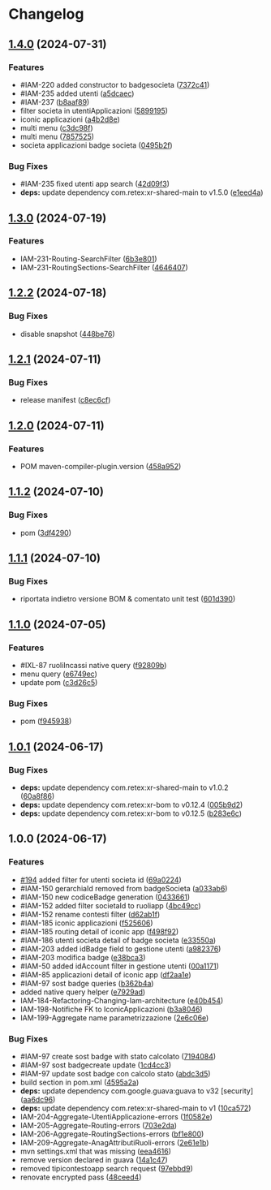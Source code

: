 # Changelog

## [1.4.0](https://github.com/weareretex/iconic.xr.iam-main-lib/compare/v1.3.0...v1.4.0) (2024-07-31)


### Features

* #IAM-220 added constructor to badgesocieta ([7372c41](https://github.com/weareretex/iconic.xr.iam-main-lib/commit/7372c415ab5dba328eb72c342d0d7fdbc9ca4774))
* #IAM-235 added utenti ([a5dcaec](https://github.com/weareretex/iconic.xr.iam-main-lib/commit/a5dcaec3cebab2df8586d6f40a2b337944a5691f))
* #IAM-237 ([b8aaf89](https://github.com/weareretex/iconic.xr.iam-main-lib/commit/b8aaf891c604dff453a48e5ff948c6f77b8f5d3c))
* filter societa in utentiApplicazioni ([5899195](https://github.com/weareretex/iconic.xr.iam-main-lib/commit/58991950f586bbe6ab3e40e12e0e61618f622ab1))
* iconic applicazioni ([a4b2d8e](https://github.com/weareretex/iconic.xr.iam-main-lib/commit/a4b2d8ee6412448bcfadf06f6b1705543c9896b0))
* multi menu ([c3dc98f](https://github.com/weareretex/iconic.xr.iam-main-lib/commit/c3dc98f96934f1397e655459e5b2a5097da0ab26))
* multi menu ([7857525](https://github.com/weareretex/iconic.xr.iam-main-lib/commit/7857525a055d12ba3509e059dc310b426a15787f))
* societa applicazioni badge societa ([0495b2f](https://github.com/weareretex/iconic.xr.iam-main-lib/commit/0495b2f254592c6790b24e7ed406d4e261e6e344))


### Bug Fixes

* #IAM-235 fixed utenti app search ([42d09f3](https://github.com/weareretex/iconic.xr.iam-main-lib/commit/42d09f38518e1dfd2d5890da32576bf2f7338efb))
* **deps:** update dependency com.retex:xr-shared-main to v1.5.0 ([e1eed4a](https://github.com/weareretex/iconic.xr.iam-main-lib/commit/e1eed4a67801e32920815dfe25b3fa4f791b26cb))

## [1.3.0](https://github.com/weareretex/iconic.xr.iam-main-lib/compare/v1.2.2...v1.3.0) (2024-07-19)


### Features

* IAM-231-Routing-SearchFilter ([6b3e801](https://github.com/weareretex/iconic.xr.iam-main-lib/commit/6b3e801ebd083224b0022b1320c31925154eed82))
* IAM-231-RoutingSections-SearchFilter ([4646407](https://github.com/weareretex/iconic.xr.iam-main-lib/commit/46464070e862adfa84d04f5821f70fd145b35587))

## [1.2.2](https://github.com/weareretex/iconic.xr.iam-main-lib/compare/v1.2.1...v1.2.2) (2024-07-18)


### Bug Fixes

* disable snapshot ([448be76](https://github.com/weareretex/iconic.xr.iam-main-lib/commit/448be76f17cc376b0ec9397be68d7d8db30333e3))

## [1.2.1](https://github.com/weareretex/iconic.xr.iam-main-lib/compare/v1.2.0...v1.2.1) (2024-07-11)


### Bug Fixes

* release manifest ([c8ec6cf](https://github.com/weareretex/iconic.xr.iam-main-lib/commit/c8ec6cfdcb9b24d8dc2f602c13908d9629354d5a))

## [1.2.0](https://github.com/weareretex/iconic.xr.iam-main-lib/compare/v1.1.2...v1.2.0) (2024-07-11)


### Features

* POM maven-compiler-plugin.version ([458a952](https://github.com/weareretex/iconic.xr.iam-main-lib/commit/458a9527ade21200c9df61eef7d7c2f9d106c8bf))

## [1.1.2](https://github.com/weareretex/iconic.xr.iam-main-lib/compare/v1.1.1...v1.1.2) (2024-07-10)


### Bug Fixes

* pom ([3df4290](https://github.com/weareretex/iconic.xr.iam-main-lib/commit/3df4290109ebce44902e448783de997d796c4125))

## [1.1.1](https://github.com/weareretex/iconic.xr.iam-main-lib/compare/v1.1.0...v1.1.1) (2024-07-10)


### Bug Fixes

* riportata indietro versione BOM & comentato unit test ([601d390](https://github.com/weareretex/iconic.xr.iam-main-lib/commit/601d390e1f022628d1c364f7267ec1a3582b177d))

## [1.1.0](https://github.com/weareretex/iconic.xr.iam-main-lib/compare/v1.0.1...v1.1.0) (2024-07-05)


### Features

* #IXL-87 ruoliIncassi native query ([f92809b](https://github.com/weareretex/iconic.xr.iam-main-lib/commit/f92809b31bf89fa2843681da21517af92cea1d73))
* menu query ([e6749ec](https://github.com/weareretex/iconic.xr.iam-main-lib/commit/e6749ecbe19e5d70a978cf87c0bad84577f418aa))
* update pom ([c3d26c5](https://github.com/weareretex/iconic.xr.iam-main-lib/commit/c3d26c56ee500956e7e8d318487b071781515844))


### Bug Fixes

* pom ([f945938](https://github.com/weareretex/iconic.xr.iam-main-lib/commit/f94593830bc4074c2296104337f1f45666935aa6))

## [1.0.1](https://github.com/weareretex/iconic.xr.iam-main-lib/compare/v1.0.0...v1.0.1) (2024-06-17)


### Bug Fixes

* **deps:** update dependency com.retex:xr-shared-main to v1.0.2 ([60a8f86](https://github.com/weareretex/iconic.xr.iam-main-lib/commit/60a8f86e62f46e5da863b3f68d61a12598721e51))
* **deps:** update dependency com.retex:xr-bom to v0.12.4 ([005b9d2](https://github.com/weareretex/iconic.xr.iam-main-lib/commit/005b9d25cf10fd22f25d997129670a843b907bbb))
* **deps:** update dependency com.retex:xr-bom to v0.12.5 ([b283e6c](https://github.com/weareretex/iconic.xr.iam-main-lib/commit/b283e6c91602c3e5aaf86fefcfb66e7c4a83e791))

## 1.0.0 (2024-06-17)


### Features

* [#194](https://github.com/weareretex/iconic.xr.iam-main-lib/issues/194) added filter for utenti societa id ([69a0224](https://github.com/weareretex/iconic.xr.iam-main-lib/commit/69a022407e025d43f04f6518ade77f5c3e08799c))
* #IAM-150 gerarchiaId removed from badgeSocieta ([a033ab6](https://github.com/weareretex/iconic.xr.iam-main-lib/commit/a033ab6dc53684d6f625ba7ee183c602c7723401))
* #IAM-150 new codiceBadge generation ([0433661](https://github.com/weareretex/iconic.xr.iam-main-lib/commit/0433661dd7122428cc3cd78894a611c8811115b7))
* #IAM-152 added filter societaId to ruoliapp ([4bc49cc](https://github.com/weareretex/iconic.xr.iam-main-lib/commit/4bc49cc4369b18b1428b2129fdb12218ba767b99))
* #IAM-152 rename contesti filter ([d62ab1f](https://github.com/weareretex/iconic.xr.iam-main-lib/commit/d62ab1fec536cca84260a46fc27acbc7eb831645))
* #IAM-185 iconic applicazioni ([f525606](https://github.com/weareretex/iconic.xr.iam-main-lib/commit/f525606e4ff2e625b5b531ed7e4366a604179cba))
* #IAM-185 routing detail of iconic app ([f498f92](https://github.com/weareretex/iconic.xr.iam-main-lib/commit/f498f924f6aaba78969fe3b6c64f5c6ce0f4d33d))
* #IAM-186 utenti societa detail of badge societa ([e33550a](https://github.com/weareretex/iconic.xr.iam-main-lib/commit/e33550a84756ad67d2c85476f4698b29b7070a12))
* #IAM-203 added idBadge field to gestione utenti ([a982376](https://github.com/weareretex/iconic.xr.iam-main-lib/commit/a982376591d875d8c6338b4972e91aba4488c8b7))
* #IAM-203 modifica badge ([e38bca3](https://github.com/weareretex/iconic.xr.iam-main-lib/commit/e38bca3669f2469187c67996b6a8d832d15b0e7a))
* #IAM-50 added idAccount filter in gestione utenti ([00a1171](https://github.com/weareretex/iconic.xr.iam-main-lib/commit/00a117189af015404686f2c47c407bb44e2ecae3))
* #IAM-85 applicazioni detail of iconic app ([df2aa1e](https://github.com/weareretex/iconic.xr.iam-main-lib/commit/df2aa1e2d484cdb918ac6b8857db5c519df828de))
* #IAM-97 sost badge queries ([b362b4a](https://github.com/weareretex/iconic.xr.iam-main-lib/commit/b362b4a9fbe852c9d9e42d32705d87ef698881b1))
* added native query helper ([e7929ad](https://github.com/weareretex/iconic.xr.iam-main-lib/commit/e7929add289d093b5c12f80423f2fccf61ce8c44))
* IAM-184-Refactoring-Changing-Iam-architecture ([e40b454](https://github.com/weareretex/iconic.xr.iam-main-lib/commit/e40b4549047637850ec854ac38299cc11fcd118e))
* IAM-198-Notifiche FK to IconicApplicazioni ([b3a8046](https://github.com/weareretex/iconic.xr.iam-main-lib/commit/b3a8046cc6c47305a3f07a5bac700f39c8268c3b))
* IAM-199-Aggregate name parametrizzazione ([2e6c06e](https://github.com/weareretex/iconic.xr.iam-main-lib/commit/2e6c06e763e1ff85f3a2786b6d049bb9f8bdaf0b))


### Bug Fixes

* #IAM-97 create sost badge with stato calcolato ([7194084](https://github.com/weareretex/iconic.xr.iam-main-lib/commit/71940848f02f0ff73ebde6c4a7775ff7d9ec9009))
* #IAM-97 sost badgecreate update ([1cd4cc3](https://github.com/weareretex/iconic.xr.iam-main-lib/commit/1cd4cc33260cd60c10128aeff1f267b0486b0a91))
* #IAM-97 update sost badge con calcolo stato ([abdc3d5](https://github.com/weareretex/iconic.xr.iam-main-lib/commit/abdc3d542c4c2a10cf89ae67c84efae9cad9e54e))
* build section in pom.xml ([4595a2a](https://github.com/weareretex/iconic.xr.iam-main-lib/commit/4595a2a167fba44ddfebe087e293c50f5234b8e4))
* **deps:** update dependency com.google.guava:guava to v32 [security] ([aa6dc96](https://github.com/weareretex/iconic.xr.iam-main-lib/commit/aa6dc9696f3333d0813367ce3b6c299185064560))
* **deps:** update dependency com.retex:xr-shared-main to v1 ([10ca572](https://github.com/weareretex/iconic.xr.iam-main-lib/commit/10ca57286321d5e2b5017e1a133d50e464173a2a))
* IAM-204-Aggregate-UtentiApplicazione-errors ([1f0582e](https://github.com/weareretex/iconic.xr.iam-main-lib/commit/1f0582e4c04ad42b6fe953265cac4c4882e642ef))
* IAM-205-Aggregate-Routing-errors ([703e2da](https://github.com/weareretex/iconic.xr.iam-main-lib/commit/703e2da190cbf901adb13a1c838437606aa1b90c))
* IAM-206-Aggregate-RoutingSections-errors ([bf1e800](https://github.com/weareretex/iconic.xr.iam-main-lib/commit/bf1e800b7726769bdf1e5e8375946b4ff0df8b6c))
* IAM-209-Aggregate-AnagAttributiRuoli-errors ([2e61e1b](https://github.com/weareretex/iconic.xr.iam-main-lib/commit/2e61e1b25bfb332fe1fee5c2d36b2cbdb41bd829))
* mvn settings.xml that was missing ([eea4616](https://github.com/weareretex/iconic.xr.iam-main-lib/commit/eea4616a5fa2ca8e91c4b776f8ecc00d6d7d128b))
* remove version declared in guava ([14a1c47](https://github.com/weareretex/iconic.xr.iam-main-lib/commit/14a1c475ce3e619ee3ba0f5830c0ca04463492e9))
* removed tipicontestoapp search request ([97ebbd9](https://github.com/weareretex/iconic.xr.iam-main-lib/commit/97ebbd9550e3b88b6c562ecd48be792791c1062c))
* renovate encrypted pass ([48ceed4](https://github.com/weareretex/iconic.xr.iam-main-lib/commit/48ceed4a35df731802996c9e04127c7cb1a114df))
